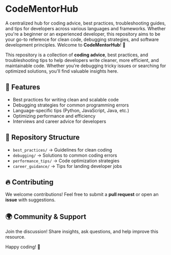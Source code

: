 # CodeMentorHub
A centralized hub for coding advice, best practices, troubleshooting guides, and tips for developers across various languages and frameworks. Whether you're a beginner or an experienced developer, this repository aims to be your go-to reference for clean code, debugging strategies, and software development principles.
Welcome to **CodeMentorHub**! 🚀  

This repository is a collection of **coding advice**, best practices, and troubleshooting tips to help developers write cleaner, more efficient, and maintainable code. Whether you're debugging tricky issues or searching for optimized solutions, you'll find valuable insights here.  

## 📌 Features  
- Best practices for writing clean and scalable code  
- Debugging strategies for common programming errors  
- Language-specific tips (Python, JavaScript, Java, etc.)  
- Optimizing performance and efficiency  
- Interviews and career advice for developers  

## 📁 Repository Structure  
- `best_practices/` → Guidelines for clean coding  
- `debugging/` → Solutions to common coding errors  
- `performance_tips/` → Code optimization strategies  
- `career_guidance/` → Tips for landing developer jobs  

## 🔥 Contributing  
We welcome contributions! Feel free to submit a **pull request** or open an **issue** with suggestions.  

## 🌍 Community & Support  
Join the discussion! Share insights, ask questions, and help improve this resource.  

Happy coding! 🚀 
